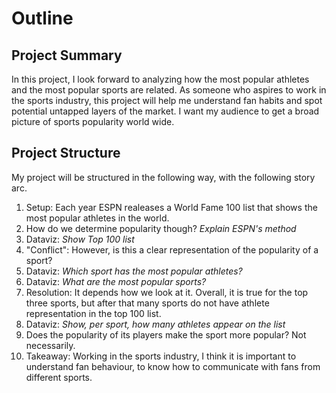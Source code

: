 # Outline
## Project Summary
In this project, I look forward to analyzing how the most popular athletes and the most popular sports are related. As someone who aspires to work in the sports industry, this project will help me understand fan habits and spot potential untapped layers of the market. I want my audience to get a broad picture of sports popularity world wide.

## Project Structure
My project will be structured in the following way, with the following story arc.

1. Setup: Each year ESPN realeases a World Fame 100 list that shows the most popular athletes in the world. 
2. How do we determine popularity though? *Explain ESPN's method*
3. Dataviz: *Show Top 100 list*
4. "Conflict": However, is this a clear representation of the popularity of a sport? 
5. Dataviz: *Which sport has the most popular athletes?*
6. Dataviz: *What are the most popular sports?*
7. Resolution: It depends how we look at it. Overall, it is true for the top three sports, but after that many sports do not have athlete representation in the top 100 list. 
8. Dataviz: *Show, per sport, how many athletes appear on the list*
9. Does the popularity of its players make the sport more popular? Not necessarily. 
10. Takeaway: Working in the sports industry, I think it is important to understand fan behaviour, to know how to communicate with fans from different sports.

